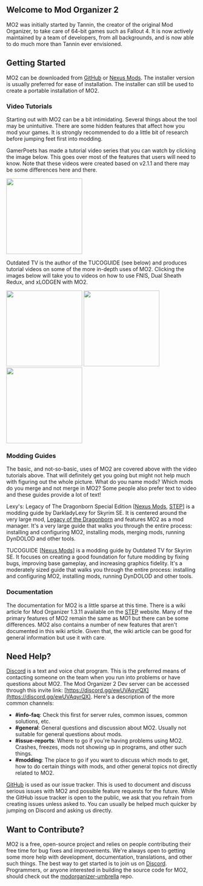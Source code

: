 ## Welcome to Mod Organizer 2

MO2 was initially started by Tannin, the creator of the original Mod Organizer, to take care of 64-bit games such as Fallout 4.  It is now actively maintained by a team of developers, from all backgrounds, and is now able to do much more than Tannin ever envisioned.

## Getting Started

MO2 can be downloaded from [GitHub](https://github.com/ModOrganizer2/modorganizer/releases) or [Nexus Mods](https://www.nexusmods.com/skyrimspecialedition/mods/6194).  The installer version is usually preferred for ease of installation.  The installer can still be used to create a portable installation of MO2.

### Video Tutorials

Starting out with MO2 can be a bit intimidating.  Several things about the tool may be unintuitive.  There are some hidden features that affect how you mod your games.  It is strongly recommended to do a little bit of research before jumping feet first into modding.

GamerPoets has made a tutorial video series that you can watch by clicking the image below.  This goes over most of the features that users will need to know.  Note that these videos were created based on v2.1.1 and there may be some differences here and there.

<p float="left">
  <a href="https://www.youtube.com/watch?v=DG3eqyNOByw&list=PLlN8weLk86Xh3ue76x2ibqtmMramwQmHB"><img src="https://img.youtube.com/vi/DG3eqyNOByw/0.jpg" width="200"/></a>
</p>

Outdated TV is the author of the TUCOGUIDE (see below) and produces tutorial videos on some of the more in-depth uses of MO2.  Clicking the images below will take you to videos on how to use FNIS, Dual Sheath Redux, and xLODGEN with MO2.

<p float="left">
  <a href="https://www.youtube.com/watch?v=53472H4lAuA"><img src="https://img.youtube.com/vi/53472H4lAuA/0.jpg" width="200"/></a>
  <a href="https://www.youtube.com/watch?v=PE2OgSF4BMM"><img src="https://img.youtube.com/vi/PE2OgSF4BMM/0.jpg" width="200"/></a>
  <a href="https://www.youtube.com/watch?v=tnDH7DT98Aw"><img src="https://img.youtube.com/vi/tnDH7DT98Aw/0.jpg" width="200"/></a>
</p>

### Modding Guides

The basic, and not-so-basic, uses of MO2 are covered above with the video tutorials above.  That will definitely get you going but might not help much with figuring out the whole picture.  What do you name mods?  Which mods do you merge and not merge in MO2?  Some people also prefer text to video and these guides provide a lot of text!

Lexy's: Legacy of The Dragonborn Special Edition [[Nexus Mods](https://wiki.nexusmods.com/index.php/User:Darkladylexy/Lexys_LOTD_SE), [STEP](https://wiki.step-project.com/User:DarkladyLexy/Lexys_LOTD_SE)] is a modding guide by DarkladyLexy for Skyrim SE.  It is centered around the very large mod, [Legacy of the Dragonborn](https://www.nexusmods.com/skyrimspecialedition/mods/11802) and features MO2 as a mod manager.  It's a very large guide that walks you through the entire process: installing and configuring MO2, installing mods, merging mods, running DynDOLOD and other tools.

TUCOGUIDE [[Nexus Mods](https://www.nexusmods.com/skyrimspecialedition/mods/10694)] is a modding guide by Outdated TV for Skyrim SE.  It focuses on creating a good foundation for future modding by fixing bugs, improving base gameplay, and increasing graphics fidelity.  It's a moderately sized guide that walks you through the entire process:  installing and configuring MO2, installing mods, running DynDOLOD and other tools.

### Documentation

The documentation for MO2 is a little sparse at this time.  There is a wiki article for Mod Organizer 1.3.11 available on the [STEP](https://wiki.step-project.com/Guide:Mod_Organizer) website.  Many of the primary features of MO2 remain the same as MO1 but there can be some differences.  MO2 also contains a number of new features that aren't documented in this wiki article.  Given that, the wiki article can be good for general information but use it with care.

## Need Help?

[Discord](https://discord.gg/6GKR9jZ) is a text and voice chat program.  This is the preferred means of contacting someone on the team when you run into problems or have questions about MO2.  The Mod Organizer 2 Dev server can be accessed through this invite link: [https://discord.gg/ewUVAqyrQX](https://discord.gg/ewUVAqyrQX).  Here's a description of the more common channels:
* **#info-faq**: Check this first for server rules, common issues, common solutions, etc.
* **#general**: General questions and discussion about MO2.  Usually not suitable for general questions about mods.
* **#issue-reports**: Where to go if you're having problems using MO2.  Crashes, freezes, mods not showing up in programs, and other such things.
* **#modding**: The place to go if you want to discuss which mods to get, how to do certain things with mods, and other general topics not directly related to MO2.

[GitHub](https://github.com/ModOrganizer2/modorganizer/issues) is used as our issue tracker.  This is used to document and discuss serious issues with MO2 and possible feature requests for the future.  While the GitHub issue tracker is open to the public, we ask that you refrain from creating issues unless asked to.  You can usually be helped much quicker by jumping on Discord and asking us directly.

## Want to Contribute?

MO2 is a free, open-source project and relies on people contributing their free time for bug fixes and improvements.  We're always open to getting some more help with development, documentation, translations, and other such things.  The best way to get started is to join us on [Discord](https://discord.gg/6GKR9jZ).  Programmers, or anyone interested in building the source code for MO2, should check out the [modorganizer-umbrella](https://github.com/ModOrganizer2/modorganizer-umbrella) repo.
